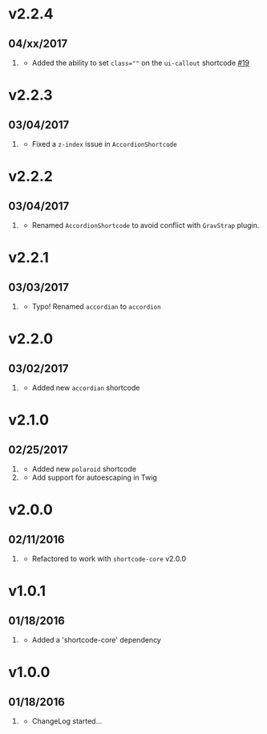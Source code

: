 # v2.2.4
## 04/xx/2017

1. [](#improved)
    * Added the ability to set `class=""` on the `ui-callout` shortcode [#19](https://github.com/getgrav/grav-plugin-shortcode-ui/pull/19)

# v2.2.3
## 03/04/2017

1. [](#bugfix)
    * Fixed a `z-index` issue in `AccordionShortcode`
    
# v2.2.2
## 03/04/2017

1. [](#bugfix)
    * Renamed `AccordionShortcode` to avoid conflict with `GravStrap` plugin.

# v2.2.1
## 03/03/2017

1. [](#bugfix)
    * Typo! Renamed `accordian` to `accordion`

# v2.2.0
## 03/02/2017

1. [](#new)
    * Added new `accordian` shortcode

# v2.1.0
## 02/25/2017

1. [](#new)
    * Added new `polaroid` shortcode
1. [](#bugfix)
    * Add support for autoescaping in Twig

# v2.0.0
## 02/11/2016

1. [](#improved)
    * Refactored to work with `shortcode-core` v2.0.0

# v1.0.1
## 01/18/2016

1. [](#improved)
    * Added a 'shortcode-core' dependency

# v1.0.0
## 01/18/2016

1. [](#new)
    * ChangeLog started...
